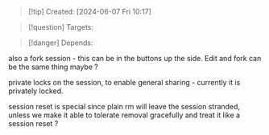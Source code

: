 
>[!tip] Created: [2024-06-07 Fri 10:17]

>[!question] Targets: 

>[!danger] Depends: 

also a fork session - this can be in the buttons up the side.
Edit and fork can be the same thing maybe ?

private locks on the session, to enable general sharing - currently it is privately locked.

session reset is special since plain rm will leave the session stranded, unless we make it able to tolerate removal gracefully and treat it like a session reset ?

